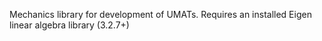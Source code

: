 Mechanics library for development of UMATs. 
Requires an installed Eigen linear algebra library (3.2.7+)
